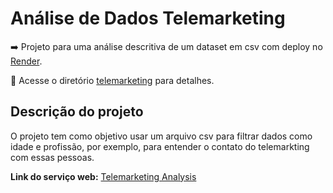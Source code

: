 # Análise de Dados Telemarketing

➡️ Projeto para uma análise descritiva de um dataset em csv com deploy no [Render](https://render.com/).

📂 Acesse o diretório [telemarketing](https://github.com/adrielleClemente/cientista_de_dados/blob/main/3.M%C3%B3dulos%20Streamlit/28.Streamlit%20III,%20IV/telemarketing/README.md) para detalhes.


## Descrição do projeto

O projeto tem como objetivo usar um arquivo csv para filtrar dados como idade e profissão, por exemplo, para entender o contato do telemarkting com essas pessoas.

**Link do serviço web:** [Telemarketing Analysis](https://telemarketing-lhxy.onrender.com/)
